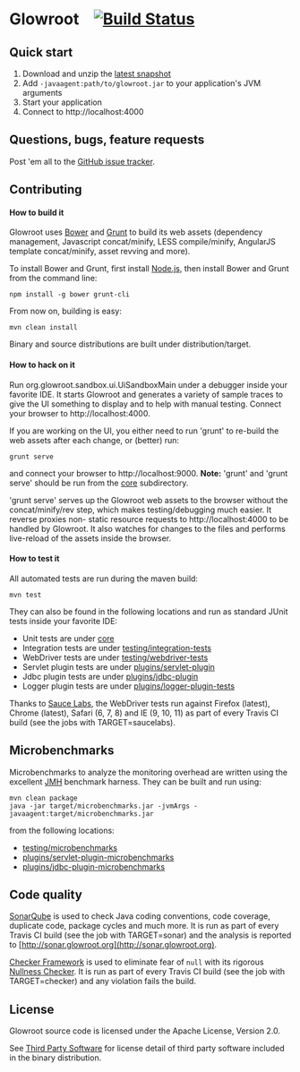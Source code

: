 Glowroot &nbsp;&nbsp; [![Build Status](https://travis-ci.org/glowroot/glowroot.png?branch=master)](https://travis-ci.org/glowroot/glowroot)
=========

## Quick start

1. Download and unzip the [latest snapshot](https://glowroot.s3.amazonaws.com/snapshots/latest/glowroot-dist.zip)
2. Add `-javaagent:path/to/glowroot.jar` to your application's JVM arguments
3. Start your application
4. Connect to http://localhost:4000

## Questions, bugs, feature requests

Post 'em all to the [GitHub issue tracker](https://github.com/glowroot/glowroot/issues).

## Contributing

#### How to build it

Glowroot uses [Bower](http://bower.io) and [Grunt](http://gruntjs.com) to build its web assets (dependency management, Javascript concat/minify, LESS compile/minify, AngularJS template concat/minify, asset revving and more).

To install Bower and Grunt, first install [Node.js](http://nodejs.org), then install Bower and Grunt from the command line:

    npm install -g bower grunt-cli

From now on, building is easy:

    mvn clean install

Binary and source distributions are built under distribution/target.

#### How to hack on it

Run org.glowroot.sandbox.ui.UiSandboxMain under a debugger inside your favorite IDE. It starts Glowroot and generates a variety of sample traces to give the UI something to display and to help with manual testing. Connect your browser to http://localhost:4000.

If you are working on the UI, you either need to run 'grunt' to re-build the web assets after each change, or (better) run:

    grunt serve

and connect your browser to http://localhost:9000.  **Note:** 'grunt' and 'grunt serve' should be run from the [core](core) subdirectory.

'grunt serve' serves up the Glowroot web assets to the browser without the concat/minify/rev step, which makes testing/debugging much easier. It reverse proxies non- static resource requests to http://localhost:4000 to be handled by Glowroot. It also watches for changes to the files and performs live-reload of the assets inside the browser.

#### How to test it

All automated tests are run during the maven build:

    mvn test

They can also be found in the following locations and run as standard JUnit tests inside your favorite IDE:

* Unit tests are under [core](core)
* Integration tests are under [testing/integration-tests](testing/integration-tests)
* WebDriver tests are under [testing/webdriver-tests](testing/webdriver-tests)
* Servlet plugin tests are under [plugins/servlet-plugin](plugins/servlet-plugin)
* Jdbc plugin tests are under [plugins/jdbc-plugin](plugins/jdbc-plugin)
* Logger plugin tests are under [plugins/logger-plugin-tests](plugins/logger-plugin-tests)

Thanks to [Sauce Labs](https://saucelabs.com), the WebDriver tests run against Firefox (latest), Chrome (latest), Safari (6, 7, 8) and IE (9, 10, 11) as part of every Travis CI build (see the jobs with TARGET=saucelabs).

## Microbenchmarks

Microbenchmarks to analyze the monitoring overhead are written using the excellent [JMH](http://openjdk.java.net/projects/code-tools/jmh/) benchmark harness. They can be built and run using:

    mvn clean package
    java -jar target/microbenchmarks.jar -jvmArgs -javaagent:target/microbenchmarks.jar

from the following locations:

* [testing/microbenchmarks](testing/microbenchmarks)
* [plugins/servlet-plugin-microbenchmarks](plugins/servlet-plugin-microbenchmarks)
* [plugins/jdbc-plugin-microbenchmarks](plugins/jdbc-plugin-microbenchmarks)

## Code quality

[SonarQube](http://www.sonarqube.org) is used to check Java coding conventions, code coverage, duplicate code, package cycles and much more. It is run as part of every Travis CI build (see the job with TARGET=sonar) and the analysis is reported to [http://sonar.glowroot.org](http://sonar.glowroot.org).

[Checker Framework](http://types.cs.washington.edu/checker-framework/) is used to eliminate fear of `null` with its rigorous [Nullness Checker](http://types.cs.washington.edu/checker-framework/current/checker-framework-manual.html#nullness-checker). It is run as part of every Travis CI build (see the job with TARGET=checker) and any violation fails the build.

## License

Glowroot source code is licensed under the Apache License, Version 2.0.

See [Third Party Software](https://github.com/glowroot/glowroot/wiki/Third-Party-Software) for license detail of third party software included in the binary distribution.
